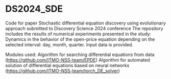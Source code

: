 # DS2024_SDE
Code for paper Stochastic differential equation discovery using evolutionary approach submitted to Discovery Science 2024 conference
The repository includes the results of numerical experiments presented in the study:
Dynamics in the behavior of the open-price equation depending on the selected interval: day, month, quarter. Input data is provided.

Modules used:
Algorithm for searching differential equations from data (https://github.com/ITMO-NSS-team/EPDE)
Algorithm for automated solution of differential equations based on neural networks (https://github.com/ITMO-NSS-team/torch_DE_solver)
